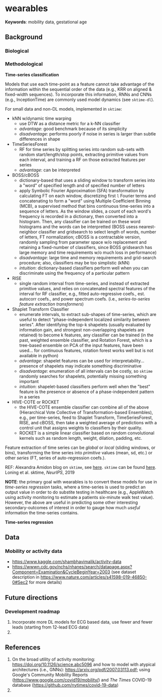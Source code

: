# wearables

**Keywords**: mobility data, gestational age

## Background

### Biological

### Methodological

**Time-series classification**

Models that use each time-point as a feature cannot take advantage of the information within the sequential order of the data (e.g., KRR on aligned & fixed-width sequences). To incorporate this information, RNNs and CNNs (e.g., InceptionTime) are commonly used model dynamics (see `sktime-dl`). 

For small data and non-DL models, implemented in `sktime`:
- kNN w/dynamic time warping
  -  use DTW as a distance metric for a k-NN classifier
  -  *advantage*: good benchmark because of its simplicity
  -  *disadvantage*: performs poorly if noise in series is larger than subtle differences in shape
- TimeSeriesForest
  -  RF for time series by splitting series into random sub-sets with random start/length/stop points, extracting primitive values from each interval, and training a RF on those extracted features per series
  -  *advantage*: can be interpreted
- BOSS/cBOSS
  - dictionary-based that uses a sliding window to transform series into a "word" of specified length and of specified number of letters 
  - apply Symbolic Fourier Approximation (SFA) transformation by calculating FT on each window, discretizing first `l` Fourier terms and concatenating to form a "word" using Multiple Coefficient Binning (MCB), a supervised method that bins continuous time-series into a sequence of letters. As the window slides, a count of each word's frequency is recorded in a dictionary, then converted into a histogram. Then, any classifier can be trained on these word histograms and the words can be interpretted (BOSS usess nearest-neighbor classifier and gridsearch to select length of words, number of letters, FT normalization; cBOSS is a contractable version, randomly sampling from parameter space w/o replacement and retaining a fixed-number of classifiers, since BOSS gridsearch has large memory and time requirements w/o much loss in performance)
  - *disadvantage*: large time and memory requirements and grid-search procedure; also, classifiers may be too simplistic (kNN)
  - *intuition*: dictionary-based classifiers perform well when you can discriminate using the frequency of a particular pattern
- RISE
  - single random interval from time-series, and instead of extracted primitive values, and relies on concatenated spectral features of the interval for RF classifier, e.g., fitted auto-regressive coefs., est. autocorr coefs., and power spectrum coefs. (i.e., *series-to-series feature extraction transformers*)
- Shaplet Transform Classifier
  - enumerate intervals, to extract sub-shapes of time-series, which are useful to detect "phase-independent localized similarity between series". After identifying the top-k shapelets (usually evaluated by information gain, and strongest non-overlapping shapelets are retained) to become k features, any classifier can be trained (in the past, weighted ensemble classifier, and Rotation Forest, which is a tree-based ensemble on PCA of the input features, have been used... for continuous features, rotation forest works well but is not available in python)
  - *advantage*: shapelet features can be used for interpretability... presence of shapelets may indicate something discriminative 
  - *disadvantage*: enumeration of all intervals can be costly, so `sktime` randomly searches for shapelets, potentially missing something important
  - *intuition*: shapelet-based classifiers perform well when the "best" feature is the presence or absence of a phase-independent pattern in a series
- HIVE-COTE or ROCKET
  - the HIVE-COTE ensemble classifier can combine all of the above (Hierarchical Vote Collective of Transformation-based Ensembles), e.g., per time-series, feed to Shaplet Transform, TimeSeriesForest, RISE, and cBOSS, then take a weighted average of predictions with a control unit that assigns weights to classifiers by their quality. 
  - ROCKET is a simple linear classifier based on random convolutional kernels such as random length, weight, dilation, padding, etc.

Feature extraction of time series can be *global* or *local* (sliding windows, or bins), transforming the time series into *primitive* values (mean, sd, etc.) or other *series* (FT, series of auto-regression coefs.).

REF: Alexandra Amidon blog on `sktime`, see [here](https://towardsdatascience.com/a-brief-introduction-to-time-series-classification-algorithms-7b4284d31b97). `sktime` can be found [here](https://github.com/alan-turing-institute/sktime). Loning et al. sktime, *NeurIPS*, 2019

**NOTE**: the primary goal with wearables is to convert these models for use in *time-series regression* tasks, where a time-series is used to predict an output value in order to do substite testing in healthcare (e.g., AppleWatch using activity monitoring to estimate a patients six-minute walk test value). However, the above are useful in predicting some other interesting secondary-outcomes of interest in order to gauge how much *useful* information the time-series contains.

**Time-series regression**

## Data

### Mobility or activity data
- https://www.kaggle.com/shambhavimalik/activity-data
- https://wwwn.cdc.gov/nchs/nhanes/search/datapage.aspx?Component=Examination&CycleBeginYear=2003 (see dataset description in https://www.nature.com/articles/s41598-019-46850-0#Sec2 for more details)


## Future directions

### Development roadmap

1. Incorporate more DL models for ECG based data, use fewer and fewer leads (starting from 12-lead ECG data)
2. 

## References

1. On the broad utility of activity monitoring: https://doi.org/10.1126/science.abc5096 and how to model with atypical architectures (i.e., GNNs): https://arxiv.org/pdf/2007.03113.pdf; using Google's Community Mobility Reports (https://www.google.com/covid19/mobility/) and *The Times* COVID-19 database (https://github.com/nytimes/covid-19-data)
2. 
